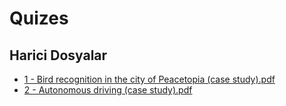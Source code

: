 # Quizes


<!--HariciDosyalar-->

## Harici Dosyalar

- [1 - Bird recognition in the city of Peacetopia (case study).pdf](./1%20-%20Bird%20recognition%20in%20the%20city%20of%20Peacetopia%20%28case%20study%29.pdf)
- [2 - Autonomous driving (case study).pdf](./2%20-%20Autonomous%20driving%20%28case%20study%29.pdf)


<!--HariciDosyalar-->

